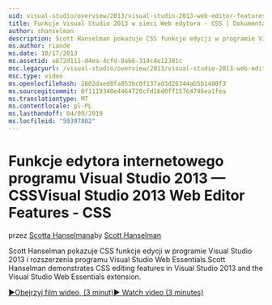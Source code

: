 ```yaml
---
uid: visual-studio/overview/2013/visual-studio-2013-web-editor-features-css
title: Funkcje Visual Studio 2013 w sieci Web edytora - CSS | Dokumentacja firmy Microsoft
author: shanselman
description: Scott Hanselman pokazuje CSS funkcje edycji w programie Visual Studio 2013 i rozszerzenia programu Visual Studio Web Essentials.
ms.author: riande
ms.date: 10/17/2013
ms.assetid: a872d111-d4ea-4cfd-8ab6-314c4e12301c
msc.legacyurl: /visual-studio/overview/2013/visual-studio-2013-web-editor-features-css
msc.type: video
ms.openlocfilehash: 2802daed8fa053bc0f137ad3d26344ab5b1480f3
ms.sourcegitcommit: 0f1119340e4464720cfd16d0ff15764746ea1fea
ms.translationtype: MT
ms.contentlocale: pl-PL
ms.lasthandoff: 04/09/2019
ms.locfileid: "59397802"
---
```

# <a name="visual-studio-2013-web-editor-features---css"></a><span data-ttu-id="90447-103">Funkcje edytora internetowego programu Visual Studio 2013 — CSS</span><span class="sxs-lookup"><span data-stu-id="90447-103">Visual Studio 2013 Web Editor Features - CSS</span></span>

<span data-ttu-id="90447-104">przez [Scotta Hanselmana](https://github.com/shanselman)</span><span class="sxs-lookup"><span data-stu-id="90447-104">by [Scott Hanselman](https://github.com/shanselman)</span></span>

<span data-ttu-id="90447-105">Scott Hanselman pokazuje CSS funkcje edycji w programie Visual Studio 2013 i rozszerzenia programu Visual Studio Web Essentials.</span><span class="sxs-lookup"><span data-stu-id="90447-105">Scott Hanselman demonstrates CSS editing features in Visual Studio 2013 and the Visual Studio Web Essentials extension.</span></span>

[<span data-ttu-id="90447-106">&#9654;Obejrzyj film wideo, (3 minut)</span><span class="sxs-lookup"><span data-stu-id="90447-106">&#9654; Watch video (3 minutes)</span></span>](https://channel9.msdn.com/Blogs/ASP-NET-Site-Videos/visual-studio-2013-web-editor-features-css)

